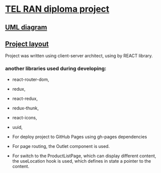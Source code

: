 # [TEL RAN diploma project](https://sl101.github.io/TEL-Ran-Diploma-project)

## [UML diagram](https://drive.google.com/file/d/1OJCJnwSo_TIaP-eDAAK3Pq3j1Pl-Y-Gn/view?usp=sharing)

## [Project layout](https://www.figma.com/file/yNWvXvjZC0t8d9yBOpeEPy/Garden?type=design&node-id=4743-907&t=TqnTA5Oa08Ev1qRj-0)

Project was written using client-server architect, using by REACT library.

### another libraries used during developing:

- react-router-dom,
- redux,
- react-redux,
- redux-thunk,
- react-icons,
- uuid,

- For deploy project to GitHub Pages using gh-pages dependencies

- For page routing, the Outlet component is used.

- For switch to the ProductListPage, which can display different content, the useLocation hook is used, which defines in state a pointer to the content.

